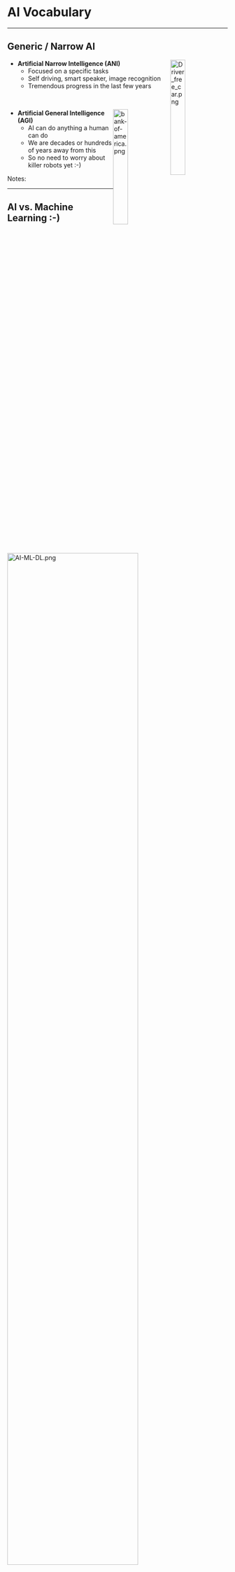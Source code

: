 # AI Vocabulary

---

## Generic / Narrow AI

<img src="../../assets/images/machine-learning/3rd-party/Driver_free_car.png" alt="Driver_free_car.png" style="width:26%;float:right;"/><!-- {"left" : 6.3, "top" : 1.26, "height" : 2.43, "width" : 3.65} -->

 * **Artificial Narrow Intelligence (ANI)**
   - Focused on a specific tasks
   - Self driving, smart speaker, image recognition
   - Tremendous progress in the last few years

&nbsp;
&nbsp;

<img src="../../assets/images/generic/3rd-party/terminator-1.jpg" alt="bank-of-america.png" style="width:26%;float:right;"/><!-- {"left" : 6.29, "top" : 5.37, "height" : 2.7, "width" : 3.65} -->

 * **Artificial General Intelligence (AGI)**
    - AI can do anything a human can do
    - We are decades or hundreds of years away from this
    - So no need to worry about killer robots yet :-)



Notes:


---

## AI vs. Machine Learning :-)

<img src="../../assets/images/AI/3rd-party/ML-vs-AI.jpg" alt="AI-ML-DL.png" style="width:77%;"/><!-- {"left" : 5.42, "top" : 2.38, "height" : 4.3, "width" : 4.3} -->

[Source](https://www.reddit.com/r/ProgrammerHumor/comments/a07d0u/ai_in_nutshell/)

---

## AI / Machine Learning / Deep Learning

<img src="../../assets/images/machine-learning/AI-ML-DL-1.png" alt="AI-ML-DL.png" style="width:37%;float:right;"/><!-- {"left" : 5.42, "top" : 2.38, "height" : 4.3, "width" : 4.3} -->

 * **Artificial Intelligence (AI):** Broader concept of "making machines smart"

 * **Machine Learning:** Current application of AI that machines learn from data using mathematical, statistical models

 * **Deep Learning: (Hot!)** Using Neural Networks to solve some hard problems



Notes:

* http://www.teglor.com/b/deep-learning-libraries-language-cm569/

---

## AI / Machine Learning / Deep Learning


<img src="../../assets/images/machine-learning/AI-ML-DL-2.png" alt="AI-ML-DL-3.png" style="width:80%;"/><!-- {"left" : 1.02, "top" : 2.69, "height" : 4.26, "width" : 8.21} -->


Notes:


---

## Data Science


<img src="../../assets/images/deep-learning/Data-Science.png" alt="Data-Science.png" style="width:20%;float:right;"/><!-- {"left" : 7.37, "top" : 1.14, "height" : 2.44, "width" : 2.6} -->

 * **Data Science:** Deriving intelligence from data

 * For example, a real estate company can use data science to figure out which types of homes to build to maximize profits

 * A machine learning algorithm can learn from the past data and predict house prices for new houses coming on market

&nbsp;

| Bedrooms (input 0) | Bathrooms (input 1) | Size (input 2) | Sale Price (in thousands) (we are trying to predict) |
|--------------------|---------------------|----------------|------------------------------------------------------|
| 2                  | 0                   | 1499           | 229                                                  |
| 2                  | 1                   | 1799           | 319                                                  |
| 4                  | 2                   | 2399           | 599                                                  |
| 3                  | 1                   | 1999           | 499                                                  |
| 3                  | 2.4                 | 2199           | 549                                                  |

<!-- {"left" : 0.25, "top" : 5.6, "height" : 3.19, "width" : 9.75, "columnwidth" : [1.61, 1.81, 1.33, 5]} -->


Notes:

---

## Data Science vs. Machine Learning

 * **Data Science** works with existing data and derive intelligence

 * **Machine Learning** learns from existing data and predicts on new/unseen data

 * The definitions are not clear-cut,  some people use these interchangeably

<img src="../../assets/images/deep-learning/3rd-party/Data-Scientist-01.png" alt="Data-Scientist-2.png" style="width:49%;"/><!-- {"left" : 1.02, "top" : 4.17, "height" : 3.94, "width" : 8.21} -->


---

## Neural Networks

 * Layers of parallel processing elements, working together to solve very complex tasks
 * Inspired by neurons from human brain
 * Used in Deep Learning
 * **Animation** below: [link-S3](https://elephantscale-public.s3.amazonaws.com/media/machine-learning/neural-networks-animation-1.mp4), [link-youtube](https://youtu.be/F32n1edCsrk)

<img src="../../assets/images/deep-learning/neural-network-animation-1.png" alt="XXX image missing" style="width:60%;"/><!-- {"left" : 0.38, "top" : 4.99, "height" : 2.23, "width" : 9.48} -->

Notes:

---

## Training vs. Inference

*  **Training**
    - Feeding data to an algorithm to create a model
    - Computationally expensive (can take hours, days, weeks)
        - Google translate model trains on 2 billion+ words on 99+ GPUs for week+
*  **Prediction / Inference**
    - Created model answering questions (very fast)
    - "is this transaction fraud / not-fraud"
    - "What are the recommended movies for this user"

<img src="../../assets/images/deep-learning/AI-Vocabulary.png" alt="AI-Vocabulary.png" style="max-width:99%;width:69%;"/><!-- {"left" : 1.52, "top" : 5.81, "height" : 2.39, "width" : 7.19} -->

---

## Data Size Vs. Model Size

- An algorithm can train on small / large / huge amount of data (depending on problem complexity)
    - Since it can be computationally very intensive;  So we may use cluster of computers for training
    - Clusters can contain 99s (or 999s) of CPUs/GPUs/TPUs

- The resulting model is orders of magnitude smaller in size
    - it could fit in your phone!

<img src="../../assets/images/AI/data-size-vs-model-size.png" alt="AI-Vocabulary.png" style="max-width:99%;"/><!-- {"left" : 1.29, "top" : 5.14, "height" : 3.14, "width" : 7.69} -->

---

## Algorithm vs. Model

* **Algorithm**
    - Algorithms are 'generic' mathematical formulas
* **Model**
    - algorithm + data ==> model
* Often Algorithm and Model are used interchangeably

<img src="../../assets/images/machine-learning/algorithm-vs-model1.png" alt="algorithm-vs-model0" style="width:59%;"/><!-- {"left" : 1.82, "top" : 4.48, "height" : 3.69, "width" : 6.6} -->


---

## Algorithm and Model

  <img src="../../assets/images/machine-learning/algorithm-vs-model2.png" alt="algorithm-vs-model1" style="width:79%;"/><!-- {"left" : 0.6, "top" : 2.17, "height" : 5.31, "width" : 9.04} -->
